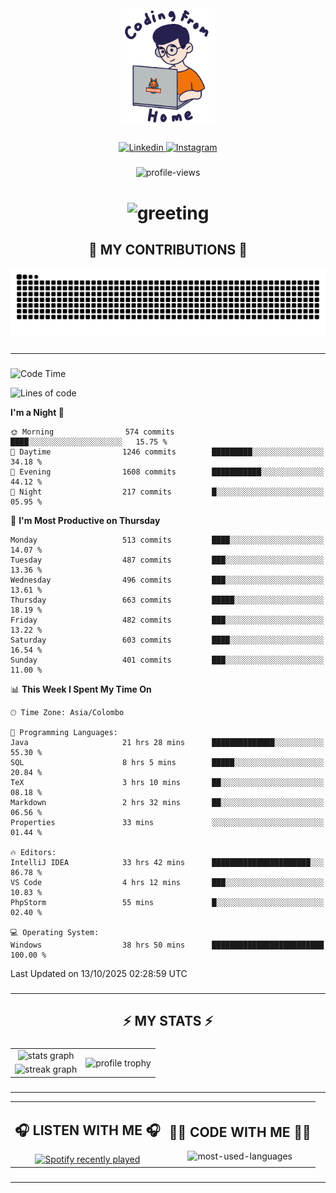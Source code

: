 <div align="center">
    <img width="150" src="./assets/top.gif" alt="top-image"/>
</div>

###    

<div align="center">
    <a href="https://www.linkedin.com/in/nureka-rodrigo/" target="_blank">
        <img src="https://user-images.githubusercontent.com/74038190/235294012-0a55e343-37ad-4b0f-924f-c8431d9d2483.gif" width="50px" alt="Linkedin"/>
    </a>
    <a href="https://www.instagram.com/nureka_rodrigo/" target="_blank">
        <img src="https://user-images.githubusercontent.com/74038190/235294013-a33e5c43-a01c-43f6-b44d-a406d8b4ab75.gif" width="50px"  alt="Instagram"/>
    </a>
</div>

###    

<div align="center">
    <img src="https://komarev.com/ghpvc/?username=nureka-rodrigo&color=blue" alt="profile-views"/>
</div> 

###    

<h1 align="center">
    <img src="https://readme-typing-svg.herokuapp.com/?font=Righteous&size=35&center=true&vCenter=true&width=500&height=70&duration=4000&lines=Hi+There!+👋;+I'm+Nureka+Rodrigo!;" alt="greeting"/>
</h1> 

###

<h2 align="center">🐍 MY CONTRIBUTIONS 🐍</h2>

<div align="center">
    <img alt="snake eating my contributions" src="https://raw.githubusercontent.com/nureka-rodrigo/nureka-rodrigo/output/github-contribution-grid-snake.svg"/>
</div> 

###

<hr/>

###

<!--START_SECTION:waka-->
![Code Time](http://img.shields.io/badge/Code%20Time-1%2C757%20hrs%2013%20mins-blue)

![Lines of code](https://img.shields.io/badge/From%20Hello%20World%20I%27ve%20Written-838.5%20thousand%20lines%20of%20code-blue)

**I'm a Night 🦉** 

```text
🌞 Morning                574 commits         ████░░░░░░░░░░░░░░░░░░░░░   15.75 % 
🌆 Daytime                1246 commits        █████████░░░░░░░░░░░░░░░░   34.18 % 
🌃 Evening                1608 commits        ███████████░░░░░░░░░░░░░░   44.12 % 
🌙 Night                  217 commits         █░░░░░░░░░░░░░░░░░░░░░░░░   05.95 % 
```
📅 **I'm Most Productive on Thursday** 

```text
Monday                   513 commits         ████░░░░░░░░░░░░░░░░░░░░░   14.07 % 
Tuesday                  487 commits         ███░░░░░░░░░░░░░░░░░░░░░░   13.36 % 
Wednesday                496 commits         ███░░░░░░░░░░░░░░░░░░░░░░   13.61 % 
Thursday                 663 commits         █████░░░░░░░░░░░░░░░░░░░░   18.19 % 
Friday                   482 commits         ███░░░░░░░░░░░░░░░░░░░░░░   13.22 % 
Saturday                 603 commits         ████░░░░░░░░░░░░░░░░░░░░░   16.54 % 
Sunday                   401 commits         ███░░░░░░░░░░░░░░░░░░░░░░   11.00 % 
```


📊 **This Week I Spent My Time On** 

```text
🕑︎ Time Zone: Asia/Colombo

💬 Programming Languages: 
Java                     21 hrs 28 mins      ██████████████░░░░░░░░░░░   55.30 % 
SQL                      8 hrs 5 mins        █████░░░░░░░░░░░░░░░░░░░░   20.84 % 
TeX                      3 hrs 10 mins       ██░░░░░░░░░░░░░░░░░░░░░░░   08.18 % 
Markdown                 2 hrs 32 mins       ██░░░░░░░░░░░░░░░░░░░░░░░   06.56 % 
Properties               33 mins             ░░░░░░░░░░░░░░░░░░░░░░░░░   01.44 % 

🔥 Editors: 
IntelliJ IDEA            33 hrs 42 mins      ██████████████████████░░░   86.78 % 
VS Code                  4 hrs 12 mins       ███░░░░░░░░░░░░░░░░░░░░░░   10.83 % 
PhpStorm                 55 mins             █░░░░░░░░░░░░░░░░░░░░░░░░   02.40 % 

💻 Operating System: 
Windows                  38 hrs 50 mins      █████████████████████████   100.00 % 
```


 Last Updated on 13/10/2025 02:28:59 UTC
<!--END_SECTION:waka-->

###

<hr/>

###

<h2 align="center">⚡ MY STATS ⚡</h2>

###    

<div align="center">
    <table>
        <tr>
            <td align="center">
                <img src="https://github-readme-stats.vercel.app/api?username=nureka-rodrigo&show_icons=true&count_private=true&theme=dark" alt="stats graph"/>
            </td>
            <td rowspan="2" align="center">
                <img align="center" src="https://github-profile-trophy.vercel.app/?username=nureka-rodrigo&theme=darkhub&no-bg=true&margin-w=5&margin-h=5&column=3" alt="profile trophy" />
            </td>
        </tr>
        <tr>
            <td align="center">
                <img src="https://streak-stats.demolab.com?user=nureka-rodrigo&theme=dark" alt="streak graph"/>
            </td>
        </tr>
    </table>
</div> 

###

<hr/>

<div align="center">
    <table>
        <tr>
            <td align="center">
                <h2>🎧 LISTEN WITH ME 🎧</h2>
                <a href="https://open.spotify.com/user/zjqfkmbawszam1irs05fwxsls">
                    <img src="https://spotify-recently-played-readme.vercel.app/api?user=zjqfkmbawszam1irs05fwxsls&count=5&unique=true" alt="Spotify recently played"  />
                </a>
            </td>
            <td align="center">
                <h2>👨‍💻 CODE WITH ME 👨‍💻</h2>
                <img src="https://github-readme-stats.vercel.app/api/wakatime?username=@nureka99&theme=dark&compact=True&langs_count=10" alt="most-used-languages"/>
            </td>
        </tr>
    </table>
</div> 

###

<hr/>
